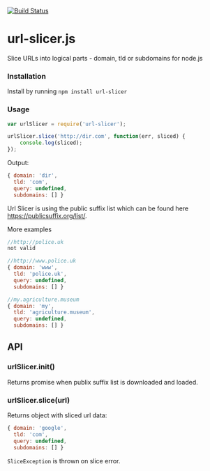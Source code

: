 [![Build Status](https://travis-ci.org/nacholibre/url-slicer.js.svg?branch=master)](https://travis-ci.org/nacholibre/url-slicer.js)

# url-slicer.js

Slice URLs into logical parts - domain, tld or subdomains for node.js

### Installation
Install by running `npm install url-slicer`

### Usage
```javascript
var urlSlicer = require('url-slicer');

urlSlicer.slice('http://dir.com', function(err, sliced) {
    console.log(sliced);
});
```
Output:
```javascript
{ domain: 'dir',
  tld: 'com',
  query: undefined,
  subdomains: [] }
```

Url Slicer is using the public suffix list which can be found here https://publicsuffix.org/list/.

More examples
```javascript
//http://police.uk
not valid
```
```javascript
//http://www.police.uk
{ domain: 'www',
  tld: 'police.uk',
  query: undefined,
  subdomains: [] }
```
```javascript
//my.agriculture.museum
{ domain: 'my',
  tld: 'agriculture.museum',
  query: undefined,
  subdomains: [] }

```

## API
### urlSlicer.init()
Returns promise when publix suffix list is downloaded and loaded.

### urlSlicer.slice(url)
Returns object with sliced url data:
```javascript
{ domain: 'google',
  tld: 'com',
  query: undefined,
  subdomains: [] }
```

`SliceException` is thrown on slice error.

